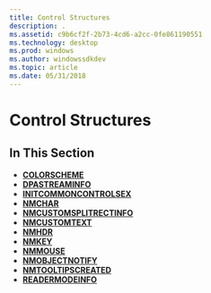 ```yaml
---
title: Control Structures
description: .
ms.assetid: c9b6cf2f-2b73-4cd6-a2cc-0fe861190551
ms.technology: desktop
ms.prod: windows
ms.author: windowssdkdev
ms.topic: article
ms.date: 05/31/2018
---
```


# Control Structures

## In This Section

-   [**COLORSCHEME**](/windows/desktop/api/Commctrl/ns-commctrl-tagcolorscheme)
-   [**DPASTREAMINFO**](/windows/desktop/api/dpa_dsa/ns-dpa_dsa-_dpastreaminfo)
-   [**INITCOMMONCONTROLSEX**](/windows/desktop/api/Commctrl/ns-commctrl-taginitcommoncontrolsex)
-   [**NMCHAR**](/windows/desktop/api/Commctrl/ns-commctrl-tagnmchar)
-   [**NMCUSTOMSPLITRECTINFO**](/windows/desktop/api/Commctrl/ns-commctrl-tagnmcustomsplitrectinfo)
-   [**NMCUSTOMTEXT**](/windows/desktop/api/Commctrl/ns-commctrl-tagnmcustomtext)
-   [**NMHDR**](/windows/desktop/api/richedit/ns-richedit-_nmhdr)
-   [**NMKEY**](/windows/desktop/api/Commctrl/ns-commctrl-tagnmkey)
-   [**NMMOUSE**](/windows/desktop/api/Commctrl/ns-commctrl-tagnmmouse)
-   [**NMOBJECTNOTIFY**](/windows/desktop/api/Commctrl/ns-commctrl-tagnmobjectnotify)
-   [**NMTOOLTIPSCREATED**](/windows/desktop/api/Commctrl/ns-commctrl-tagnmtooltipscreated)
-   [**READERMODEINFO**](readermodeinfo.md)

 

 




